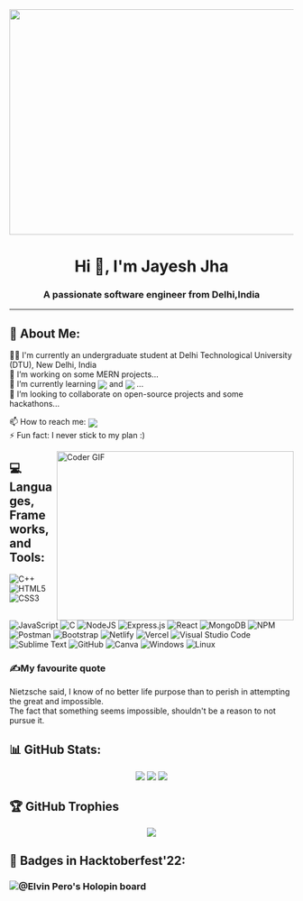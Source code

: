
<img align="center" width=1000 height = "400" src="https://images.hdqwalls.com/download/anime-sky-4k-0f-2048x1152.jpg" />
<h1 align="center">Hi 👋, I'm Jayesh Jha</h1>
<h3 align="center">A passionate software engineer from Delhi,India</h3>

---
## 💫 About Me:
👨‍🎓 I'm currently an undergraduate student at Delhi Technological University (DTU), New Delhi, India<br>
🔭 I’m working on some MERN projects...<br>
🌱 I’m currently learning <img align="center" src="https://img.shields.io/badge/typescript-%23007ACC.svg?style=for-the-badge&logo=typescript&logoColor=white">  and <img align="center" src="https://img.shields.io/badge/tailwindcss-%2338B2AC.svg?style=for-the-badge&logo=tailwind-css&logoColor=white"> ...<br>
👯 I’m looking to collaborate on open-source projects and some hackathons...<br>

📫 How to reach me: <a href="mailto:invincible142002@gmail.com"><img align="center" src="https://img.shields.io/badge/Gmail-D14836?style=for-the-badge&logo=gmail&logoColor=white"></a><br>
⚡ Fun fact: I never stick to my plan :)<br>

<img align="right"  alt="Coder GIF" height=300 width=420 src="https://i.pinimg.com/originals/e1/85/18/e18518c6d24257c6fb02e3c95a862d85.gif" />
  

## 💻 Languages, Frameworks, and Tools:
![C++](https://img.shields.io/badge/c++-%2300599C.svg?style=for-the-badge&logo=c%2B%2B&logoColor=white) ![HTML5](https://img.shields.io/badge/html5-%23E34F26.svg?style=for-the-badge&logo=html5&logoColor=white) ![CSS3](https://img.shields.io/badge/css3-%231572B6.svg?style=for-the-badge&logo=css3&logoColor=white) ![JavaScript](https://img.shields.io/badge/javascript-%23323330.svg?style=for-the-badge&logo=javascript&logoColor=%23F7DF1E) ![C](https://img.shields.io/badge/c-%2300599C.svg?style=for-the-badge&logo=c&logoColor=white)   ![NodeJS](https://img.shields.io/badge/node.js-6DA55F?style=for-the-badge&logo=node.js&logoColor=white) ![Express.js](https://img.shields.io/badge/express.js-%23404d59.svg?style=for-the-badge&logo=express&logoColor=%2361DAFB) ![React](https://img.shields.io/badge/react-%2320232a.svg?style=for-the-badge&logo=react&logoColor=%2361DAFB) ![MongoDB](https://img.shields.io/badge/MongoDB-%234ea94b.svg?style=for-the-badge&logo=mongodb&logoColor=white) ![NPM](https://img.shields.io/badge/NPM-%23CB3837.svg?style=for-the-badge&logo=npm&logoColor=white) ![Postman](https://img.shields.io/badge/Postman-FF6C37?style=for-the-badge&logo=postman&logoColor=white) 	![Bootstrap](https://img.shields.io/badge/bootstrap-%238511FA.svg?style=for-the-badge&logo=bootstrap&logoColor=white) ![Netlify](https://img.shields.io/badge/netlify-%23000000.svg?style=for-the-badge&logo=netlify&logoColor=#00C7B7) ![Vercel](https://img.shields.io/badge/vercel-%23000000.svg?style=for-the-badge&logo=vercel&logoColor=white) ![Visual Studio Code](https://img.shields.io/badge/Visual%20Studio%20Code-0078d7.svg?style=for-the-badge&logo=visual-studio-code&logoColor=white) ![Sublime Text](https://img.shields.io/badge/sublime_text-%23575757.svg?style=for-the-badge&logo=sublime-text&logoColor=important) ![GitHub](https://img.shields.io/badge/github-%23121011.svg?style=for-the-badge&logo=github&logoColor=white) ![Canva](https://img.shields.io/badge/Canva-%2300C4CC.svg?style=for-the-badge&logo=Canva&logoColor=white) ![Windows](https://img.shields.io/badge/Windows-0078D6?style=for-the-badge&logo=windows&logoColor=white) ![Linux](https://img.shields.io/badge/Linux-FCC624?style=for-the-badge&logo=linux&logoColor=black)

### ✍️My favourite quote
<p align="center">
 
  Nietzsche said, I know of no better life purpose than to perish in attempting the great and impossible.<br/> The fact that something seems impossible, shouldn't be a reason to not pursue it.
  
</p>

## 📊 GitHub Stats:
<p align="center">
  <img src="https://github-readme-streak-stats.herokuapp.com/?user=ElvinPero&theme=tokyonight&hide_border=false"/>
   <img src="https://github-readme-stats.vercel.app/api?username=ElvinPero&theme=tokyonight&hide_border=false&include_all_commits=true&count_private=true"/>
  
  <img src="https://github-readme-stats.vercel.app/api/top-langs/?username=ElvinPero&theme=tokyonight&hide_border=false&include_all_commits=true&count_private=true&layout=compact&hide=jupyter%20notebook"/>
</p>

## 🏆 GitHub Trophies
<p align="center">
  <img src="https://github-profile-trophy.vercel.app/?username=ElvinPero&theme=discord&no-frame=false&no-bg=true&margin-w=10&column=4"/>
</p>

## 📛 Badges in Hacktoberfest'22:
### ![@Elvin Pero's Holopin board](https://holopin.me/elvinpero14)




